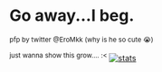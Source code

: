 # Go away...I beg. #

<sup> pfp by twitter @EroMkk (why is he so cute 😭) </sup>

<sup> just wanna show this grow.... :< </sup>
[![stats](https://github-readme-stats.vercel.app/api?username=zincf)](https://github.com/anuraghazra/github-readme-stats)

<!---
1Ingsoc/1Ingsoc is a ✨ special ✨ repository because its `README.md` (this file) appears on your GitHub profile.
You can click the Preview link to take a look at your changes.
--->
